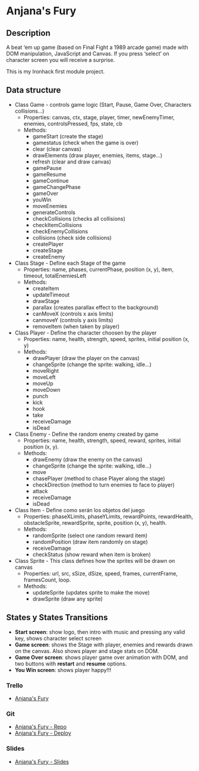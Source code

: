 # Anjana's Fury

## Description
A beat ‘em up game (based on Final Fight a 1989 arcade game) made with DOM manipulation, JavaScript and Canvas. If you press ‘select’ on character screen you will receive a surprise.

This is my Ironhack first module project.


## Data structure
- Class Game - controls game logic (Start, Pause, Game Over, Characters collisions...)
  - Properties: canvas, ctx, stage, player, timer, newEnemyTimer, enemies, controlsPressed, fps, state, cb
  - Methods:
    - gameStart (create the stage)
    - gamestatus (check when the game is over)
    - clear (clear canvas)
    - drawElements (draw player, enemies, items, stage...)
    - refresh (clear and draw canvas)
    - gamePause
    - gameResume
    - gameContinue
    - gameChangePhase
    - gameOver
    - youWin
    - moveEnemies
    - generateControls
    - checkCollisions (checks all collisions)
    - checkItemCollisions
    - checkEnemyCollisions
    - collisions (check side collisions)
    - createPlayer
    - createStage
    - createEnemy
- Class Stage - Define each Stage of the game
  - Properties: name, phases, currentPhase, position (x, y), item, timeout, totalEnemiesLeft
  - Methods:
    - createItem
    - updateTimeout
    - drawStage
    - parallax (creates parallax effect to the background)
    - canMoveX (controls x axis limits)
    - canmoveY (controls y axis limits)
    - removeItem (when taken by player)
- Class Player - Define the character choosen by the player
  - Properties: name, health, strength, speed, sprites, initial position (x, y)
  - Methods:
    - drawPlayer (draw the player on the canvas)
    - changeSprite (change the sprite: walking, idle...)
    - moveRight
    - moveLeft
    - moveUp
    - moveDown
    - punch
    - kick
    - hook
    - take
    - receiveDamage
    - isDead
- Class Enemy - Define the random enemy created by game
  - Properties: name, health, strength, speed, reward, sprites, initial position (x, y).
  - Methods:
    - drawEnemy (draw the enemy on the canvas)
    - changeSprite (change the sprite: walking, idle...)
    - move
    - chasePlayer (method to chase Player along the stage)
    - checkDirection (method to turn enemies to face to player)
    - attack
    - receiveDamage
    - isDead
- Class Item - Define como serán los objetos del juego
  - Properties: phaseXLimits, phaseYLimits, rewardPoints, rewardHealth, obstacleSprite, rewardSprite, sprite, position (x, y), health.
  - Methods:
    - randomSprite (select one random reward item)
    - randomPosition (draw item randomly on stage)
    - receiveDamage
    - checkStatus (show reward when item is broken)
- Class Sprite - This class defines how the sprites will be drawn on canvas
  - Properties: url, src, sSize, dSize, speed, frames, currentFrame, framesCount, loop.
  - Methods:
    - updateSprite (updates sprite to make the move)
    - drawSprite (draw any sprite)



## States y States Transitions

- **Start screen**: show logo, then intro with music and pressing any valid key, shows character select screen
- **Game screen**: shows the Stage with player, enemies and rewards drawn on the canvas. Also shows player and stage stats on DOM.
- **Game Over screen**: shows player game over animation with DOM, and two buttons with **restart** and **resume** options.
- **You Win screen**: shows player happy!!!


### Trello
- [Anjana's Fury](https://trello.com/invite/b/OvucErTG/3226cb0fe22c1e9d01ebe6b6e9d76459/anjanas-fury)


### Git
- [Anjana's Fury - Repo](https://github.com/JdeJ/AnjanasFury)
- [Anjana's Fury - Deploy](https://jdej.github.io/AnjanasFury/)


### Slides
- [Anjana's Fury - Slides](https://slides.com/jdej/deck)
